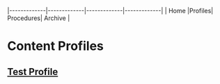 |-------------|-------------|-------------|-------------| | Home |Profiles| Procedures| Archive |

# Content Profiles

## [Test Profile](/Profiles/test-profile.md)
